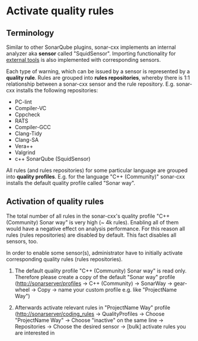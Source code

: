 # Activate quality rules
## Terminology

Similar to other SonarQube plugins, sonar-cxx implements an internal analyzer aka **sensor** called "SquidSensor". Importing functionality for [external tools](https://github.com/SonarOpenCommunity/sonar-cxx/wiki/Running-tools) is also implemented with corresponding sensors. 

Each type of warning, which can be issued by a sensor is represented by a **quality rule**. Rules are grouped into **rules repositories**, whereby there is 1:1 relationship between a sonar-cxx sensor and the rule repository. E.g. sonar-cxx installs the following repositories:

* PC-lint
* Compiler-VC
* Cppcheck
* RATS
* Compiler-GCC
* Clang-Tidy
* Clang-SA
* Vera++
* Valgrind
* c++ SonarQube (SquidSensor)

All rules (and rules repositories) for some particular language are grouped into **quality profiles**. E.g. for the language "C++ (Community)" sonar-cxx installs the default quality profile called "Sonar way".

## Activation of quality rules

The total number of all rules in the sonar-cxx's quality profile "C++ (Community) Sonar way" is very high (~ 4k rules). Enabling all of them would have a negative effect on analysis performance. For this reason all rules (rules repositories) are disabled by default. This fact disables all sensors, too.

In order to enable some sensor(s), administrator have to initially activate corresponding quality rules (rules repositories). 

1. The default quality profile "C++ (Community) Sonar way" is read only. Therefore please create a copy of the default "Sonar way" profile ([http://sonarserver/profiles](http://sonarserver/profiles) -> C++ (Community) -> SonarWay -> gear-wheel -> Copy -> name your custom profile e.g. like "ProjectName Way")

2. Afterwards activate relevant rules in "ProjectName Way" profile ([http://sonarserver/coding_rules](http://sonarserver/coding_rules) -> QualityProfiles -> Choose "ProjectName Way" -> Choose "inactive" on the same line -> Repositories -> Choose the desired sensor -> [bulk] activate rules you are interested in

